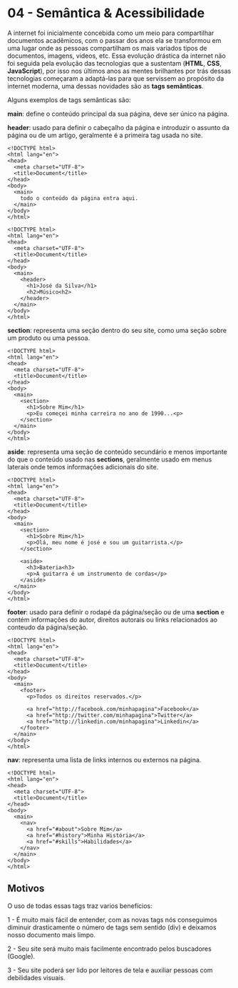 # 04 - Semântica & Acessibilidade

A internet foi inicialmente concebida como um meio para compartilhar documentos acadêmicos, com o passar dos anos ela se transformou em uma lugar onde as pessoas compartilham os mais variados tipos de documentos, imagens, videos, etc. Essa evolução drástica da internet não foi seguida pela evolução das tecnologias que a sustentam \(**HTML**, **CSS**, **JavaScript**\), por isso nos últimos anos as mentes brilhantes por trás dessas tecnologias começaram a adaptá-las para que servissem ao propósito da internet moderna, uma dessas novidades são as **tags semânticas**.

Alguns exemplos de tags semânticas são:

**main**: define o conteúdo principal da sua página, deve ser único na página.

**header**: usado para definir o cabeçalho da página e introduzir o assunto da página ou de um artigo, geralmente é a primeira tag usada no site.

```text
<!DOCTYPE html>
<html lang="en">
<head>
  <meta charset="UTF-8">
  <title>Document</title>
</head>
<body>
  <main>
    todo o conteúdo da página entra aqui.
  </main>
</body>
</html>
```

```text
<!DOCTYPE html>
<html lang="en">
<head>
  <meta charset="UTF-8">
  <title>Document</title>
</head>
<body>
  <main>
    <header>
      <h1>José da Silva</h1>
      <h2>Músico<h2>
    </header>
  </main>
</body>
</html>
```

**section**: representa uma seção dentro do seu site, como uma seção sobre um produto ou uma pessoa.

```text
<!DOCTYPE html>
<html lang="en">
<head>
  <meta charset="UTF-8">
  <title>Document</title>
</head>
<body>
  <main>
    <section>
      <h1>Sobre Mim</h1>
      <p>Eu começei minha carreira no ano de 1990...<p>
    </section>
  </main>
</body>
</html>
```

**aside**: representa uma seção de conteúdo secundário e menos importante do que o conteúdo usado nas **sections**, geralmente usado em menus laterais onde temos informações adicionais do site.

```text
<!DOCTYPE html>
<html lang="en">
<head>
  <meta charset="UTF-8">
  <title>Document</title>
</head>
<body>
  <main>
    <section>
      <h1>Sobre Mim</h1>
      <p>Olá, meu nome é josé e sou um guitarrista.</p>
    </section>

    <aside>
      <h3>Bateria<h3>
      <p>A guitarra é um instrumento de cordas</p>
    </aside>
  </main>
</body>
</html>
```

**footer**: usado para definir o rodapé da página/seção ou de uma **section** e contém informações do autor, direitos autorais ou links relacionados ao conteudo da página/seção.

```text
<!DOCTYPE html>
<html lang="en">
<head>
  <meta charset="UTF-8">
  <title>Document</title>
</head>
<body>
  <main>
    <footer>
      <p>Todos os direitos reservados.</p>

      <a href="http://facebook.com/minhapagina">Facebook</a>
      <a href="http://twitter.com/minhapagina">Twitter</a>
      <a href="http://linkedin.com/minhapagina">Linkedin</a>
    </footer>
  </main>
</body>
</html>
```

**nav**: representa uma lista de links internos ou externos na página.

```text
<!DOCTYPE html>
<html lang="en">
<head>
  <meta charset="UTF-8">
  <title>Document</title>
</head>
<body>
  <main>
    <nav>
      <a href="#about">Sobre Mim</a>
      <a href="#history">Minha História</a>
      <a href="#skills">Habilidades</a>
    </nav>
  </main>
</body>
</html>
```

## Motivos

O uso de todas essas tags traz varios benefícios:

1 - É muito mais fácil de entender, com as novas tags nós conseguimos diminuir drasticamente o número de tags sem sentido \(div\) e deixamos nosso documento mais limpo.

2 - Seu site será muito mais facilmente encontrado pelos buscadores \(Google\).

3 - Seu site poderá ser lido por leitores de tela e auxiliar pessoas com debilidades visuais.

